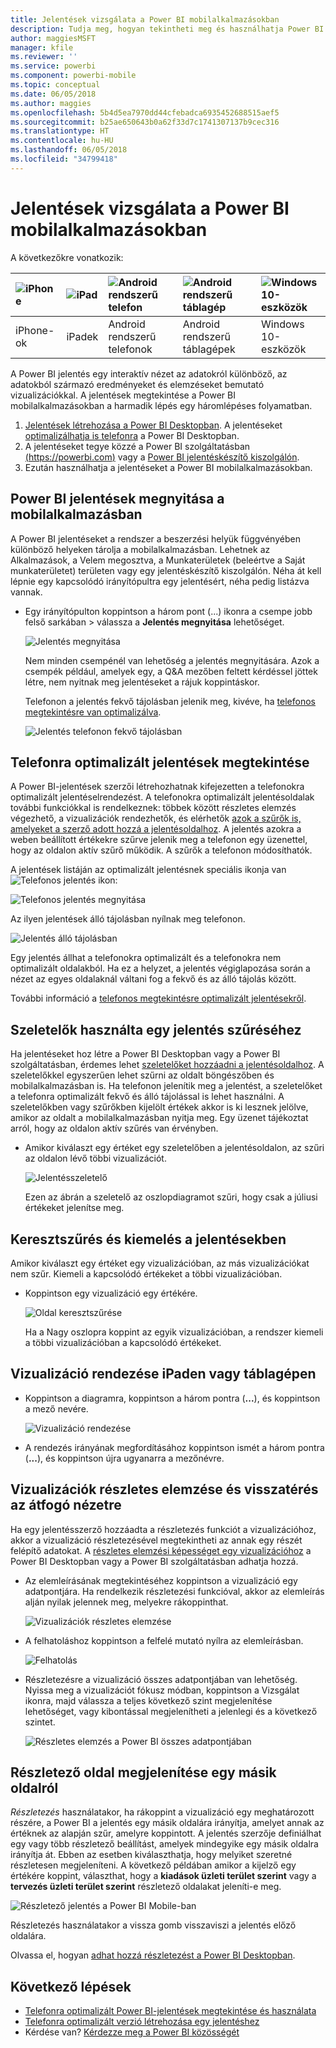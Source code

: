 ```yaml
---
title: Jelentések vizsgálata a Power BI mobilalkalmazásokban
description: Tudja meg, hogyan tekintheti meg és használhatja Power BI mobilalkalmazásokban a jelentéseket a telefonján vagy a táblagépén. A jelentéseket a Power BI szolgáltatásban vagy a Power BI Desktopban hozza létre, majd használhatja azokat a mobilalkalmazásokban.
author: maggiesMSFT
manager: kfile
ms.reviewer: ''
ms.service: powerbi
ms.component: powerbi-mobile
ms.topic: conceptual
ms.date: 06/05/2018
ms.author: maggies
ms.openlocfilehash: 5b4d5ea7970dd44cfebadca6935452688515aef5
ms.sourcegitcommit: b25ae650643b0a62f33d7c1741307137b9cec316
ms.translationtype: HT
ms.contentlocale: hu-HU
ms.lasthandoff: 06/05/2018
ms.locfileid: "34799418"
---
```

# <a name="explore-reports-in-the-power-bi-mobile-apps"></a>Jelentések vizsgálata a Power BI mobilalkalmazásokban
A következőkre vonatkozik:

| ![iPhone](media/mobile-reports-in-the-mobile-apps/ios-logo-40-px.png) | ![iPad](media/mobile-reports-in-the-mobile-apps/ios-logo-40-px.png) | ![Android rendszerű telefon](media/mobile-reports-in-the-mobile-apps/android-logo-40-px.png) | ![Android rendszerű táblagép](media/mobile-reports-in-the-mobile-apps/android-logo-40-px.png) | ![Windows 10-eszközök](media/mobile-reports-in-the-mobile-apps/win-10-logo-40-px.png) |
|:--- |:--- |:--- |:--- |:--- |
| iPhone-ok |iPadek |Android rendszerű telefonok |Android rendszerű táblagépek |Windows 10-eszközök |

A Power BI jelentés egy interaktív nézet az adatokról különböző, az adatokból származó eredményeket és elemzéseket bemutató vizualizációkkal. A jelentések megtekintése a Power BI mobilalkalmazásokban a harmadik lépés egy háromlépéses folyamatban.

1. [Jelentések létrehozása a Power BI Desktopban](desktop-report-view.md). A jelentéseket [optimalizálhatja is telefonra](mobile-apps-view-phone-report.md) a Power BI Desktopban. 
2. A jelentéseket tegye közzé a Power BI szolgáltatásban [(https://powerbi.com)](https://powerbi.com) vagy a [Power BI jelentéskészítő kiszolgálón](report-server/get-started.md).  
3. Ezután használhatja a jelentéseket a Power BI mobilalkalmazásokban.

## <a name="open-a-power-bi-report-in-the-mobile-app"></a>Power BI jelentések megnyitása a mobilalkalmazásban
A Power BI jelentéseket a rendszer a beszerzési helyük függvényében különböző helyeken tárolja a mobilalkalmazásban. Lehetnek az Alkalmazások, a Velem megosztva, a Munkaterületek (beleértve a Saját munkaterületet) területen vagy egy jelentéskészítő kiszolgálón. Néha át kell lépnie egy kapcsolódó irányítópultra egy jelentésért, néha pedig listázva vannak.

* Egy irányítópulton koppintson a három pont (...) ikonra a csempe jobb felső sarkában > válassza a **Jelentés megnyitása** lehetőséget.
  
  ![Jelentés megnyitása](media/mobile-reports-in-the-mobile-apps/power-bi-android-open-report-tile.png)
  
  Nem minden csempénél van lehetőség a jelentés megnyitására. Azok a csempék például, amelyek egy, a Q&A mezőben feltett kérdéssel jöttek létre, nem nyitnak meg jelentéseket a rájuk koppintáskor. 
  
  Telefonon a jelentés fekvő tájolásban jelenik meg, kivéve, ha [telefonos megtekintésre van optimalizálva](mobile-reports-in-the-mobile-apps.md#view-reports-optimized-for-phones).
  
  ![Jelentés telefonon fekvő tájolásban](media/mobile-reports-in-the-mobile-apps/power-bi-iphone-report-landscape.png)

## <a name="view-reports-optimized-for-phones"></a>Telefonra optimalizált jelentések megtekintése
A Power BI-jelentések szerzői létrehozhatnak kifejezetten a telefonokra optimalizált jelentéselrendezést. A telefonokra optimalizált jelentésoldalak további funkciókkal is rendelkeznek: többek között részletes elemzés végezhető, a vizualizációk rendezhetők, és elérhetők [azok a szűrők is, amelyeket a szerző adott hozzá a jelentésoldalhoz](mobile-apps-view-phone-report.md#filter-the-report-page-on-a-phone). A jelentés azokra a weben beállított értékekre szűrve jelenik meg a telefonon egy üzenettel, hogy az oldalon aktív szűrő működik. A szűrők a telefonon módosíthatók.

A jelentések listáján az optimalizált jelentésnek speciális ikonja van ![Telefonos jelentés ikon](media/mobile-reports-in-the-mobile-apps/power-bi-phone-report-icon.png):

![Telefonos jelentés megnyitása](media/mobile-reports-in-the-mobile-apps/power-bi-android-phone-report.png)

Az ilyen jelentések álló tájolásban nyílnak meg telefonon.

![Jelentés álló tájolásban](media/mobile-reports-in-the-mobile-apps/07-power-bi-phone-report-portrait.png)

 Egy jelentés állhat a telefonokra optimalizált és a telefonokra nem optimalizált oldalakból. Ha ez a helyzet, a jelentés végiglapozása során a nézet az egyes oldalaknál váltani fog a fekvő és az álló tájolás között.

További információ a [telefonos megtekintésre optimalizált jelentésekről](mobile-apps-view-phone-report.md).

## <a name="use-slicers-to-filter-a-report"></a>Szeletelők használta egy jelentés szűréséhez
Ha jelentéseket hoz létre a Power BI Desktopban vagy a Power BI szolgáltatásban, érdemes lehet [szeletelőket hozzáadni a jelentésoldalhoz](power-bi-visualization-slicers.md). A szeletelőkkel egyszerűen lehet szűrni az oldalt böngészőben és mobilalkalmazásban is. Ha telefonon jelenítik meg a jelentést, a szeletelőket a telefonra optimalizált fekvő és álló tájolással is lehet használni. A szeletelőkben vagy szűrőkben kijelölt értékek akkor is ki lesznek jelölve, amikor az oldalt a mobilalkalmazásban nyitja meg. Egy üzenet tájékoztat arról, hogy az oldalon aktív szűrés van érvényben.  

* Amikor kiválaszt egy értéket egy szeletelőben a jelentésoldalon, az szűri az oldalon lévő többi vizualizációt.
  
  ![Jelentésszeletelő](media/mobile-reports-in-the-mobile-apps/power-bi-android-tablet-report-slicer.png)
  
  Ezen az ábrán a szeletelő az oszlopdiagramot szűri, hogy csak a júliusi értékeket jelenítse meg.

## <a name="cross-filter-and-highlight-a-report"></a>Keresztszűrés és kiemelés a jelentésekben
Amikor kiválaszt egy értéket egy vizualizációban, az más vizualizációkat nem szűr. Kiemeli a kapcsolódó értékeket a többi vizualizációban.

* Koppintson egy vizualizáció egy értékére.
  
  ![Oldal keresztszűrése](media/mobile-reports-in-the-mobile-apps/power-bi-android-tablet-report-highlight.png)
  
  Ha a Nagy oszlopra koppint az egyik vizualizációban, a rendszer kiemeli a többi vizualizációban a kapcsolódó értékeket. 

## <a name="sort-a-visual-on-an-ipad-or-a-tablet"></a>Vizualizáció rendezése iPaden vagy táblagépen
* Koppintson a diagramra, koppintson a három pontra (**...**), és koppintson a mező nevére.
  
   ![Vizualizáció rendezése](media/mobile-reports-in-the-mobile-apps/power-bi-android-tablet-report-sort.png)
* A rendezés irányának megfordításához koppintson ismét a három pontra (**...**), és koppintson újra ugyanarra a mezőnévre.

## <a name="drill-down-and-up-in-a-visual"></a>Vizualizációk részletes elemzése és visszatérés az átfogó nézetre
Ha egy jelentésszerző hozzáadta a részletezés funkciót a vizualizációhoz, akkor a vizualizáció részletezésével megtekintheti az annak egy részét felépítő adatokat. A [részletes elemzési képességet egy vizualizációhoz](power-bi-visualization-drill-down.md) a Power BI Desktopban vagy a Power BI szolgáltatásban adhatja hozzá. 

* Az elemleírásának megtekintéséhez koppintson a vizualizáció egy adatpontjára. Ha rendelkezik részletezési funkcióval, akkor az elemleírás alján nyilak jelennek meg, melyekre rákoppinthat. 
  
  ![Vizualizációk részletes elemzése](media/mobile-reports-in-the-mobile-apps/power-bi-mobile-drill-down-tooltip.png)

* A felhatoláshoz koppintson a felfelé mutató nyílra az elemleírásban.
  
  ![Felhatolás](media/mobile-reports-in-the-mobile-apps/power-bi-mobile-drill-up-tooltip.png)

* Részletezésre a vizualizáció összes adatpontjában van lehetőség. Nyissa meg a vizualizációt fókusz módban, koppintson a Vizsgálat ikonra, majd válassza a teljes következő szint megjelenítése lehetőséget, vagy kibontással megjelenítheti a jelenlegi és a következő szintet.

   ![Részletes elemzés a Power BI összes adatpontjában](media/mobile-reports-in-the-mobile-apps/power-bi-drill-down-all.png)

## <a name="drill-through-from-one-page-to-another"></a>Részletező oldal megjelenítése egy másik oldalról

*Részletezés* használatakor, ha rákoppint a vizualizáció egy meghatározott részére, a Power BI a jelentés egy másik oldalára irányítja, amelyet annak az értéknek az alapján szűr, amelyre koppintott. A jelentés szerzője definiálhat egy vagy több részletező beállítást, amelyek mindegyike egy másik oldalra irányítja át. Ebben az esetben kiválaszthatja, hogy melyiket szeretné részletesen megjeleníteni. A következő példában amikor a kijelző egy értékére koppint, választhat, hogy a **kiadások üzleti terület szerint** vagy a **tervezés üzleti terület szerint** részletező oldalakat jeleníti-e meg.

![Részletező jelentés a Power BI Mobile-ban](media/mobile-reports-in-the-mobile-apps/power-bi-mobile-drill-through-it-spent-report.png)

Részletezés használatakor a vissza gomb visszaviszi a jelentés előző oldalára.

Olvassa el, hogyan [adhat hozzá részletezést a Power BI Desktopban](desktop-drillthrough.md).

## <a name="next-steps"></a>Következő lépések
* [Telefonra optimalizált Power BI-jelentések megtekintése és használata](mobile-apps-view-phone-report.md)
* [Telefonra optimalizált verzió létrehozása egy jelentéshez](desktop-create-phone-report.md)
* Kérdése van? [Kérdezze meg a Power BI közösségét](http://community.powerbi.com/)

